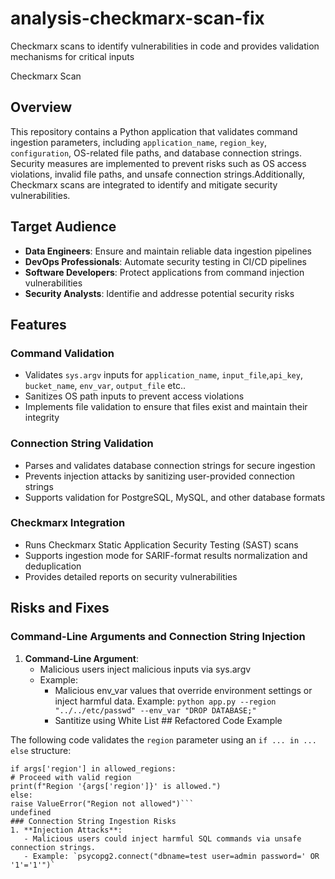 # analysis-checkmarx-scan-fix
Checkmarx scans to identify vulnerabilities in code and provides validation mechanisms for critical inputs

Checkmarx Scan

## Overview
This repository contains a Python application that validates command ingestion parameters, including `application_name`, `region_key`, `configuration`, OS-related file paths, and database connection strings. Security measures are implemented to prevent risks such as OS access violations, invalid file paths, and unsafe connection strings.Additionally, Checkmarx scans are integrated to identify and mitigate security vulnerabilities.

## Target Audience
- **Data Engineers**: Ensure and maintain reliable data ingestion pipelines
- **DevOps Professionals**: Automate security testing in CI/CD pipelines
- **Software Developers**: Protect applications from command injection vulnerabilities
- **Security Analysts**: Identifie and addresse potential security risks

## Features
### Command Validation
- Validates `sys.argv` inputs for `application_name`, `input_file`,`api_key`, `bucket_name`, `env_var`, `output_file` etc..
- Sanitizes OS path inputs to prevent access violations 
- Implements file validation to ensure that files exist and maintain their integrity

### Connection String Validation
- Parses and validates database connection strings for secure ingestion
- Prevents injection attacks by sanitizing user-provided connection strings
- Supports validation for PostgreSQL, MySQL, and other database formats

### Checkmarx Integration
- Runs Checkmarx Static Application Security Testing (SAST) scans
- Supports ingestion mode for SARIF-format results normalization and deduplication
- Provides detailed reports on security vulnerabilities

## Risks and Fixes

### Command-Line Arguments and Connection String Injection
1. **Command-Line Argument**:
   - Malicious users inject malicious inputs via sys.argv
   - Example:
        - Malicious env_var values that override environment settings or inject harmful data. Example: `python app.py --region "../../etc/passwd" --env_var "DROP DATABASE;"`
        - Santitize using White List ## Refactored Code Example

The following code validates the `region` parameter using an `if ... in ... else` structure:

```allowed_regions = ['us-east-1', 'us-west-2'] 
if args['region'] in allowed_regions:
# Proceed with valid region
print(f"Region '{args['region']}' is allowed.")
else:
raise ValueError("Region not allowed")```
undefined
### Connection String Ingestion Risks
1. **Injection Attacks**:
   - Malicious users could inject harmful SQL commands via unsafe connection strings.
   - Example: `psycopg2.connect("dbname=test user=admin password=' OR '1'='1'")`

